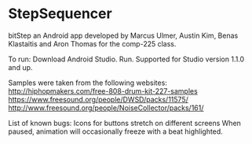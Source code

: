 # StepSequencer
bitStep
an Android app developed by Marcus Ulmer, Austin Kim, Benas Klastaitis and Aron Thomas for the comp-225 class.  

To run:
Download Android Studio. Run. Supported for Studio version 1.1.0 and up.

Samples were taken from the following websites:
http://hiphopmakers.com/free-808-drum-kit-227-samples
https://www.freesound.org/people/DWSD/packs/11575/
http://www.freesound.org/people/NoiseCollector/packs/161/

List of known bugs:
Icons for buttons stretch on different screens
When paused, animation will occasionally freeze with a beat highlighted.